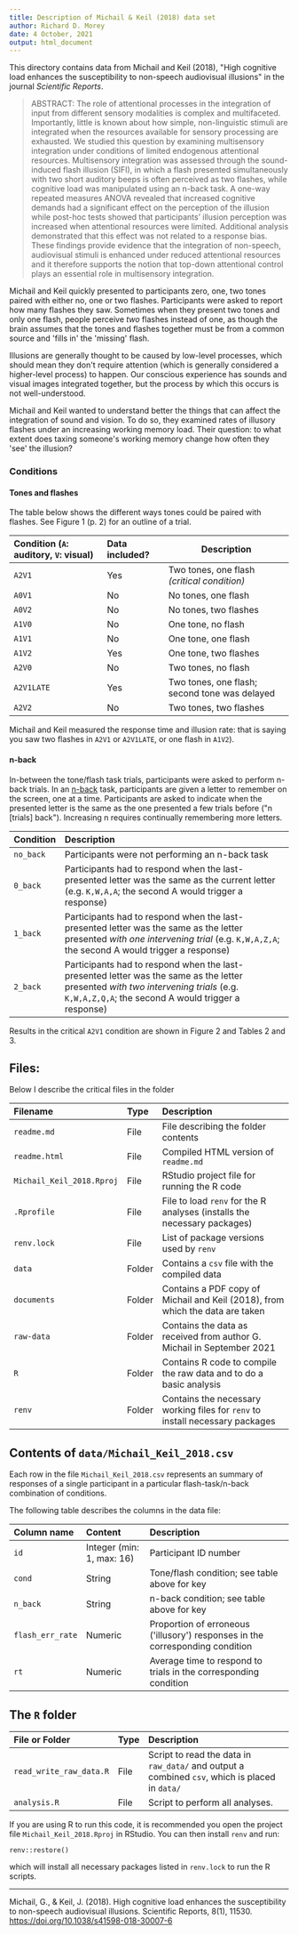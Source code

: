 ```yaml
---
title: Description of Michail & Keil (2018) data set 
author: Richard D. Morey
date: 4 October, 2021
output: html_document
---
```


This directory contains data from Michail and Keil (2018), "High cognitive load enhances the susceptibility to non-speech
audiovisual illusions" in the journal *Scientific Reports*. 

> ABSTRACT: The role of attentional processes in the integration of input from different sensory modalities is complex and multifaceted. Importantly, little is known about how simple, non-linguistic stimuli are integrated when the resources available for sensory processing are exhausted. We studied this question by examining multisensory integration under conditions of limited endogenous attentional resources. Multisensory integration was assessed through the sound-induced flash illusion (SIFI), in which a flash presented simultaneously with two short auditory beeps is often perceived as two flashes, while cognitive load was manipulated using an n-back task. A one-way repeated measures ANOVA revealed that increased cognitive demands had a significant effect on the perception of the illusion while post-hoc tests showed that participants’ illusion perception was increased when attentional resources were limited. Additional analysis demonstrated that this effect was not related to a response bias. These findings provide evidence that the integration of non-speech, audiovisual stimuli is enhanced under reduced attentional resources and it therefore supports the notion that top-down attentional control plays an essential role in multisensory integration.

Michail and Keil quickly presented to participants zero, one, two tones paired with either no, one or two flashes. Participants were asked to report how many flashes they saw. Sometimes when they present two tones and only one flash, people perceive *two* flashes instead of one, as though the brain assumes that the tones and flashes together must be from a common source and 'fills in' the 'missing' flash.

Illusions are generally thought to be caused by low-level processes, which should mean they don't require attention (which is generally considered a higher-level process) to happen. Our conscious experience has sounds and visual images integrated together, but the process by which this occurs is not well-understood.

Michail and Keil wanted to understand better the things that can affect the integration of sound and vision. To do so, they examined rates of illusory flashes under an increasing working memory load. Their question: to what extent does taxing someone's working memory change how often they 'see' the illusion?

### Conditions

#### Tones and flashes

The table below shows the different ways tones could be paired with flashes. See Figure 1 (p. 2) for an outline of a trial.

|Condition (`A`: auditory, `V`: visual)   | Data included? | Description          |
|:------------|:------|--------------|
|`A2V1`       | Yes | Two tones, one flash *(critical condition)* | 
|`A0V1`       | No  | No tones, one flash | 
|`A0V2`       | No  | No tones, two flashes | 
|`A1V0`       | No  | One tone, no flash | 
|`A1V1`       | No  | One tone, one flash | 
|`A1V2`       | Yes | One tone, two flashes | 
|`A2V0`       | No  | Two tones, no flash | 
|`A2V1LATE`   | Yes | Two tones, one flash; second tone was delayed | 
|`A2V2`       | No  |Two tones, two flashes | 

Michail and Keil measured the response time and illusion rate: that is saying you saw two flashes in `A2V1` or `A2V1LATE`, or one flash in `A1V2`).

#### n-back

In-between the tone/flash task trials, participants were asked to perform n-back trials. In an [n-back](https://en.wikipedia.org/wiki/N-back) task, participants are given a letter to remember on the screen, one at a time. Participants are asked to indicate when the presented letter is the same as the one presented a few trials before ("n [trials] back"). Increasing n requires continually remembering more letters. 

|Condition    | Description   |
|:------------|:--------------|
| `no_back`   | Participants were not performing an n-back task |
| `0_back`    | Participants had to respond when the last-presented letter was the same as the current letter (e.g. `K,W,A,A`; the second A would trigger a response) |
| `1_back`    | Participants had to respond when the last-presented letter was the same as the letter presented *with one intervening trial* (e.g. `K,W,A,Z,A`; the second A would trigger a response)|
| `2_back`    | Participants had to respond when the last-presented letter was the same as the letter presented *with two intervening trials* (e.g. `K,W,A,Z,Q,A`; the second A would trigger a response)|

Results in the critical `A2V1` condition are shown in Figure 2 and Tables 2 and 3.

## Files:

Below I describe the critical files in the folder

| Filename                | Type      | Description |
|:------------------------|:------|:------------|
| `readme.md`             | File    | File describing the folder contents |
| `readme.html`           | File    | Compiled HTML version of `readme.md` |
| `Michail_Keil_2018.Rproj` | File | RStudio project file for running the R code |
| `.Rprofile` | File | File to load `renv` for the R analyses (installs the necessary packages) |
| `renv.lock` | File | List of package versions used by `renv` |
| `data`  | Folder | Contains a `csv` file with the compiled data |
| `documents` | Folder | Contains a PDF copy of Michail and Keil (2018), from which the data are taken |
| `raw-data` | Folder | Contains the data as received from author G. Michail in September 2021 |
| `R` | Folder | Contains R code to compile the raw data and to do a basic analysis |
| `renv` | Folder | Contains the necessary working files for `renv` to install necessary packages  |


## Contents of `data/Michail_Keil_2018.csv`

Each row in the file `Michail_Keil_2018.csv` represents an summary of responses of a single participant in a particular flash-task/n-back combination of conditions.

The following table describes the columns in the data file:

| Column name   | Content | Description    |
|:--------------|:--------|:---------------|
| `id`          | Integer (min: 1, max: 16) | Participant ID number |
| `cond`        | String | Tone/flash condition; see table above for key |
| `n_back`      | String | n-back condition; see table above for key |
| `flash_err_rate` | Numeric | Proportion of erroneous ('illusory') responses in the corresponding condition |
| `rt` | Numeric | Average time to respond to trials in the corresponding condition |


## The `R` folder

| File or Folder    | Type | Description      |
|:------------------|:-----|:-----------------|
| `read_write_raw_data.R`      | File | Script to read the data in `raw_data/` and output a combined `csv`, which is placed in `data/` | 
| `analysis.R`      | File | Script to perform all analyses. |

If you are using R to run this code, it is recommended you open the project file `Michail_Keil_2018.Rproj` in RStudio. You can then install `renv` and run:

```
renv::restore()
```

which will install all necessary packages listed in `renv.lock` to run the R scripts.


---

Michail, G., & Keil, J. (2018). High cognitive load enhances the susceptibility to non-speech audiovisual illusions. Scientific Reports, 8(1), 11530. https://doi.org/10.1038/s41598-018-30007-6
